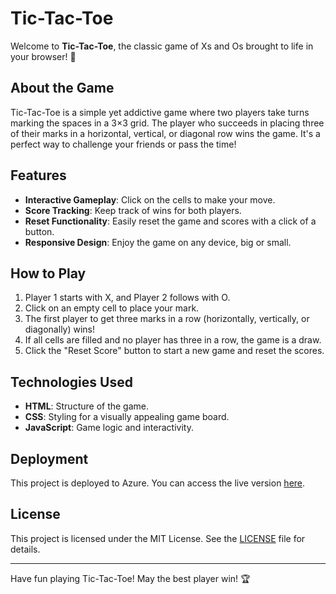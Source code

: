 # Tic-Tac-Toe

Welcome to **Tic-Tac-Toe**, the classic game of Xs and Os brought to life in your browser! 🎉

## About the Game

Tic-Tac-Toe is a simple yet addictive game where two players take turns marking the spaces in a 3×3 grid. The player who succeeds in placing three of their marks in a horizontal, vertical, or diagonal row wins the game. It's a perfect way to challenge your friends or pass the time!

## Features

- **Interactive Gameplay**: Click on the cells to make your move.
- **Score Tracking**: Keep track of wins for both players.
- **Reset Functionality**: Easily reset the game and scores with a click of a button.
- **Responsive Design**: Enjoy the game on any device, big or small.

## How to Play

1. Player 1 starts with X, and Player 2 follows with O.
2. Click on an empty cell to place your mark.
3. The first player to get three marks in a row (horizontally, vertically, or diagonally) wins!
4. If all cells are filled and no player has three in a row, the game is a draw.
5. Click the "Reset Score" button to start a new game and reset the scores.

## Technologies Used

- **HTML**: Structure of the game.
- **CSS**: Styling for a visually appealing game board.
- **JavaScript**: Game logic and interactivity.

## Deployment

This project is deployed to Azure. You can access the live version [here](https://jolly-flower-007158d03.5.azurestaticapps.net).

## License

This project is licensed under the MIT License. See the [LICENSE](LICENSE) file for details.

---

Have fun playing Tic-Tac-Toe! May the best player win! 🏆
